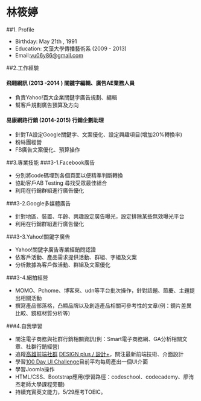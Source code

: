 # 林筱婷
##1. Profile

* Birthday: May 21th , 1991
* Education: 文藻大學傳播藝術系 (2009 - 2013)
* Email:vu06y86@gmail.com

##2.工作經驗

#### 飛翱網訊 (2013 -2014 ) 關鍵字編輯、廣告AE業務人員
* 負責Yahoo!百大企業關鍵字廣告規劃、編輯
* 幫客戶規劃廣告預算及方向

#### 易康網路行銷 (2014-2015) 行銷企劃助理
* 針對TA設定Google關鍵字、文案優化、設定興趣項目(增加20%轉換率)
* 粉絲團經營
* FB廣告文案優化、預算操作

##3.專業技能
###3-1.Facebook廣告
* 分別將code碼埋到各個頁面以便精準判斷轉換
* 協助客戶AB Testing 尋找受眾最佳組合
* 利用在行銷群組進行廣告優化

###3-2.Google多媒體廣告
* 針對地區、裝置、年齡、興趣設定廣告曝光，設定排除某些無效曝光平台
* 利用在行銷群組進行廣告優化

###3-3.Yahoo!關鍵字廣告
* Yahoo!關鍵字廣告專業經銷問認證
* 依客戶活動、產品需求提供活動、群組、字組及文案
* 分析數據為客戶做活動、群組及文案優化

###3-4.網拍經營
* MOMO、Pchome、博客來、udn等平台批次操作，針對話題、節慶、主題提出相關活動
* 撰寫產品部落格，凸顯品牌以及創造產品相關可參考性的文章(例：鏡片差異比較、鏡框材質分析等)

###4.自我學習
* 關注電子商務與社群行銷相關資訊(例：Smart電子商務網、GA分析相關文章、社群行銷經營)
* 追蹤[高雄前端社群](https://www.facebook.com/groups/358503154261390/?fref=ts)
   [DESIGN plus / 設計+](https://www.facebook.com/groups/designplus.kh/?fref=ts)，關注最新前端技術、介面設計
* 學習[100 Day UI Challenge](http://www.100daysui.com/)目前平均每周產出一個UI介面
* 學習Joomla操作
* HTML/CSS、Bootstrap應用(學習路徑：codeschool、codecademy、廖洧杰老師大學課程旁聽)
* 持續充實英文能力，5/29應考TOEIC。
